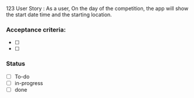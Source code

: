 123 User Story : As a user, On the day of the competition, the app will show the start date time and the starting location. <br>

### Acceptance criteria: <br>
- [  ] 
- [  ] 

### Status
- [ ] To-do
- [ ]  in-progress
- [ ] done
